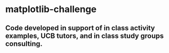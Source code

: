 # matplotlib-challenge

## Code developed in support of in class activity examples, UCB tutors, and in class study groups consulting. 